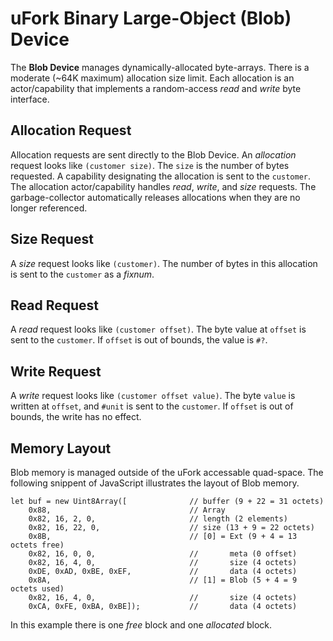 # uFork Binary Large-Object (Blob) Device

The **Blob Device** manages dynamically-allocated byte-arrays.
There is a moderate (~64K maximum) allocation size limit.
Each allocation is an actor/capability that implements
a random-access _read_ and _write_ byte interface.

## Allocation Request

Allocation requests are sent directly to the Blob Device.
An _allocation_ request looks like `(customer size)`.
The `size` is the number of bytes requested.
A capability designating the allocation
is sent to the `customer`.
The allocation actor/capability handles
_read_, _write_, and _size_ requests.
The garbage-collector automatically releases allocations
when they are no longer referenced.

## Size Request

A _size_ request looks like `(customer)`.
The number of bytes in this allocation
is sent to the `customer` as a _fixnum_.

## Read Request

A _read_ request looks like `(customer offset)`.
The byte value at `offset` is sent to the `customer`.
If `offset` is out of bounds, the value is `#?`.

## Write Request

A _write_ request looks like `(customer offset value)`.
The byte `value` is written at `offset`,
and `#unit` is sent to the `customer`.
If `offset` is out of bounds, the write has no effect.

## Memory Layout

Blob memory is managed outside of
the uFork accessable quad-space.
The following snippent of JavaScript
illustrates the layout of Blob memory.

```
let buf = new Uint8Array([              // buffer (9 + 22 = 31 octets)
    0x88,                               // Array
    0x82, 16, 2, 0,                     // length (2 elements)
    0x82, 16, 22, 0,                    // size (13 + 9 = 22 octets)
    0x8B,                               // [0] = Ext (9 + 4 = 13 octets free)
    0x82, 16, 0, 0,                     //       meta (0 offset)
    0x82, 16, 4, 0,                     //       size (4 octets)
    0xDE, 0xAD, 0xBE, 0xEF,             //       data (4 octets)
    0x8A,                               // [1] = Blob (5 + 4 = 9 octets used)
    0x82, 16, 4, 0,                     //       size (4 octets)
    0xCA, 0xFE, 0xBA, 0xBE]);           //       data (4 octets)
```

In this example
there is one _free_ block
and one _allocated_ block.
